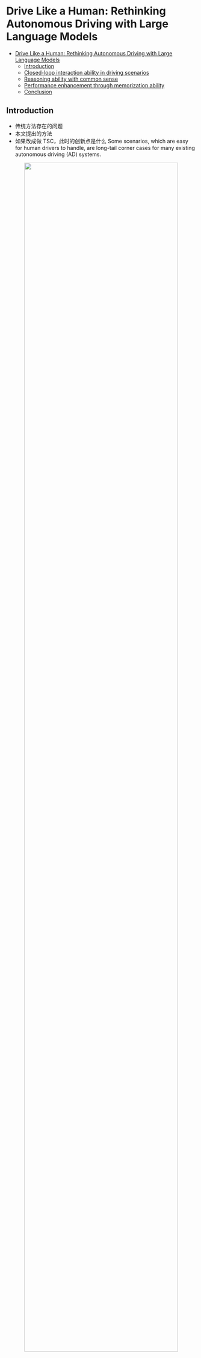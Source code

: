 <!--
 * @Author: Pang Aoyu
 * @Date: 2023-08-15 
 * @Description: Drive Like a Human: Rethinking Autonomous Driving with Large Language Models
 * @LastEditTime: 2023-08-15 
-->
# Drive Like a Human: Rethinking Autonomous Driving with Large Language Models

- [Drive Like a Human: Rethinking Autonomous Driving with Large Language Models](#drive-like-a-human-rethinking-autonomous-driving-with-large-language-models)
  - [Introduction](#introduction)
  - [Closed-loop interaction ability in driving scenarios](#closed-loop-interaction-ability-in-driving-scenarios)
  - [Reasoning ability with common sense](#reasoning-ability-with-common-sense)
  - [Performance enhancement through memorization ability](#performance-enhancement-through-memorization-ability)
  - [Conclusion](#conclusion)


## Introduction

- 传统方法存在的问题
- 本文提出的方法
- 如果改成做 TSC，此时的创新点是什么
Some scenarios, which are easy for human drivers to handle, are long-tail corner cases for many existing autonomous driving (AD) systems.

<div align=center>
    <img width="90%" src="./figures/relation-ship.png">
</div>

Although the system that built upon the optimization theory can easily divide the complex autonomous driving task into a set of sub-tasks. The goal of optimizing the loss function tends to be trapped by local optimizations when facing a complex scenario, which limits its generalization ability. Incorporating more data (green arrows in graph) can only reduce the performance gap between to current model (green ellipse) and the maximum capacity of optimization-based methods (blue ellipse). This is mainly because the optimization process focuses on learning the dominant patterns within the data, often overlooking infrequent long-tail corner cases. Without the incorporation of common sense (blue arrows), the capacity of the model (blue ellipse) cannot be prompted. We claim that it is necessary to borrow
ideas from Embodied AI  research if we want to get an agent that can drive a car like an experienced human driver.

Towards the goal of driving like a human, they identify three abilities that are necessary:: 
- **Reasoning**: Given a specific driving scenario, the model should be able to make decisions by reasoning via common sense and experience.
- **Interpretation**: The decisions made by the agent should able to be interpreted. This demonstrates the ability of introspection and the existence of declarative memory.
- **Memorization**: After reasoning and interpreting scenarios, a memory mechanism is required to remember previous experiences and enable the agent to make similar decisions once facing similar situations.

Based on the above three properties, we refer to the paradigm of human learning to drive and condense a canonical form of a driving system and categorize it into four parts：
- Environment creates a stage that the agent can interact with by the interaction flow; 
- Agent stands for a driver that can perceive the environment and make decisions utilizing its memory and learning from expert advice; 
-  Memory allows the agent to accumulate experience and perform actions with it via the reflection flow;
-  Expert provides advice on agent training and gives feedback when it acts inconsistently, which forms the supervision flow.

In this paper, we try to initially explore the ability of LLM to understand driving traffic scenes like humans and analyze the LLM’s ability of reasoning, interpretation and memorization in handling scenarios like long-tail corner cases through a series of qualitative experiments. The main contributions of this paper are as follows:
 -   We dive deep into how to make autonomous driving systems drive like a human to prevent catastrophic forgetting of the existing AD systems when facing long-tail corner cases and summarize into three key abilities to drive like a human: Reasoning, Interpretation and Memorization.
 -   We are the first to demonstrate the feasibility of employing LLM in driving scenarios and exploit its decision-making ability in the simulated driving environment.
 -  Extensive experiments in our study express impressive comprehension and the ability to
solve long-tailed cases. We hope that these insights will inspire academia and industry to
contribute to the development of human-like autonomous driving.

## Closed-loop interaction ability in driving scenarios
 We conducted a closed-loop driving experiment on HighwayEnv* using GPT-3.5 to verify LLM’s interpretation and environmental interaction abilities.  As shown in Fig. 2, the Agent Prompts provide GPT-3.5 with information about its current actions, driving rules, and cautions. GPT-3.5 employs the ReAct strategy to perceive and analyze its surrounding environment through a cycle of thought, action, and observation. Based on this information, GPT-3.5 makes decisions and controls vehicles in HighwayEnv, forming a closed-loop driving system. The results are shown in Fig 3, 4 and 5
 <div align=center>
    <img width="90%" src="./figures/closeLoop.png">
</div>
 <div align=center>
    <img width="90%" src="./figures/deiving-behavior.png">
</div>
 <div align=center>
    <img width="90%" src="./figures/close_loop_case_1.png">
</div>
 <div align=center>
    <img width="90%" src="./figures/close_loop_case_2.png">
</div>

In summary, neither RL-based nor Search-based approaches can truly think and drive like humans because they lack common sense, the ability to interpret scenarios, and the ability to weigh the pros and cons. In contrast, GPT-3.5 can explain the consequences of each action, and by providing prompts, we can make GPT-3.5 value-oriented and enable it to make more human-like decisions.

## Reasoning ability with common sense
LLMs like GPT-3.5, have been trained on vast amounts of natural language data and are knowledgeable about common sense [2]. This marks a significant departure from traditional AD methods and empowers LLMs to reason through complex driving scenarios using common sense, much like human drivers. In this section, we evaluate two typical long-tail cases in autonomous driving systems, which involves a pickup truck carrying traffic cones as described at the beginning of Section1, as in Fig 6.
 <div align=center>
    <img width="90%" src="./figures/long-tails cases.png">
</div>

## Performance enhancement through memorization ability
Continuous learning is another key aspect for human to drive. Novice drivers typically drive cautiously due to their limited experience when encountering complex traffic situations. Over time, as they gain more experience behind the wheel, drivers encounter new traffic scenarios, develop new driving skills, and consolidate their previous experience, eventually becoming experienced drivers. As depicted in Fig.1(b), our proposed LLM-based approach closely follows the human through the use of a separate memory module. The memory module records only the decision scenarios that "deviate from the experts." The experts can be either the developer’s evaluation of the LLM decision or the ground truth of human driver’s decision in the real world. Once expert feedback is obtained, the LLM undergoes a self-reflection process to determine why its decision deviates from the expert’s. It then summarizes the traffic situation into a decision scenario and adds it to the memory pool as a new memory entry, along with the proper decision. When the next time a similar case is encountered, the LLM can quickly retrieve this memory entry for reference and make an informed decision. Example as in Fig 7.
 <div align=center>
    <img width="90%" src="./figures/memorization.png">
</div>

## Conclusion
In this paper, we present our idea of building a system that can drive like a human. We reckon that previous optimization-based autonomous driving systems have their limits when dealing with long-tail corner cases due to the catastrophic forgetting of global optimization. Therefore, we summarize three necessary abilities that an AD system should have to defeat imperfections including (1) Reasoning, (2)interpretation, and (3) Memorization. Then we design a new paradigm following these three creeds that mimics the process of human learning to drive. Finally, with the hope of a primary artificial general intelligence, we try to use GPT-3.5 as our LLM test-bed and show an impressive ability of understanding traffic scenarios. 
